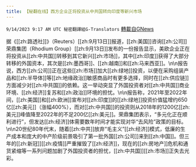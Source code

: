 ```yaml
---
title: 【秘翻在线】西方企业正将投资从中共国转向印度等新兴市场
---
```

`9/14/2023 9:17 AM UTC 秘密翻譯組G-Translators` [轉載自GNews](https://gnews.org/articles/1689332)

据《[[zh:路透社]]》（Reuters）[[zh:9月13日]]报道，[[zh:美国]]咨询[[zh:公司]]荣鼎集团（Rhodium Group）[[zh:9月13日]]发布的一份报告显示，美欧企业正在将投资从[[zh:中共国]]转移到其它新兴[[zh:市场]]，其中[[zh:印度]]获得了大部分转移的外国资本，其次是[[zh:墨西哥]]、[[zh:越南]]和[[zh:马来西亚]]。\n\n报告说，西方[[zh:公司]]正在这些[[zh:市场]]加大[[zh:绿地]]投资，以便在采购组装产品和[[zh:半导体]]等[[zh:地缘政治]]敏感商品时有更多选择，同时在[[zh:供应链]]方面减少对[[zh:中共国]]的依赖。这一举动突显了外国投资者对[[zh:中共国]]商业环境、[[zh:经济]]复苏和[[zh:政治]]环境的担忧。\n\n报告称，2021年至2022年间，[[zh:美国]]和[[zh:欧洲]]宣布对[[zh:印度]]的[[zh:绿地]]投资价值猛增约650亿[[zh:美元]]（涨幅400%），而对[[zh:中共国]]的投资则从2018年的1200亿[[zh:美元]]峰值降至2022年的不足200亿[[zh:美元]]。荣鼎集团表示，“多元化正在顺利进行”，但发达[[zh:经济]]体需要数年时间才能实现对华“去风险”政策的目标。\n\n20世纪80年代末，随着[[zh:中共]]放弃“毛主义”[[zh:经济]]模式，低廉的生产成本和庞大的中产阶级前景吸引了第一批外国[[zh:公司]]来到[[zh:中国]]。但三年的[[zh:新冠]][[zh:疫情]]严重摧毁了[[zh:经济]]，现在的[[zh:房地产]]危机和通货紧缩等一系列问题加剧了外国投资者的担忧，[[zh:中共国]][[zh:市场]]正失去光彩。
